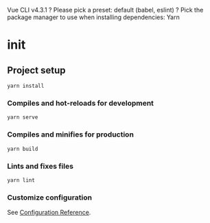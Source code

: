 Vue CLI v4.3.1
? Please pick a preset: default (babel, eslint)
? Pick the package manager to use when installing dependencies: Yarn

<!-- == -->
# init

## Project setup
```
yarn install
```

### Compiles and hot-reloads for development
```
yarn serve
```

### Compiles and minifies for production
```
yarn build
```

### Lints and fixes files
```
yarn lint
```

### Customize configuration
See [Configuration Reference](https://cli.vuejs.org/config/).
